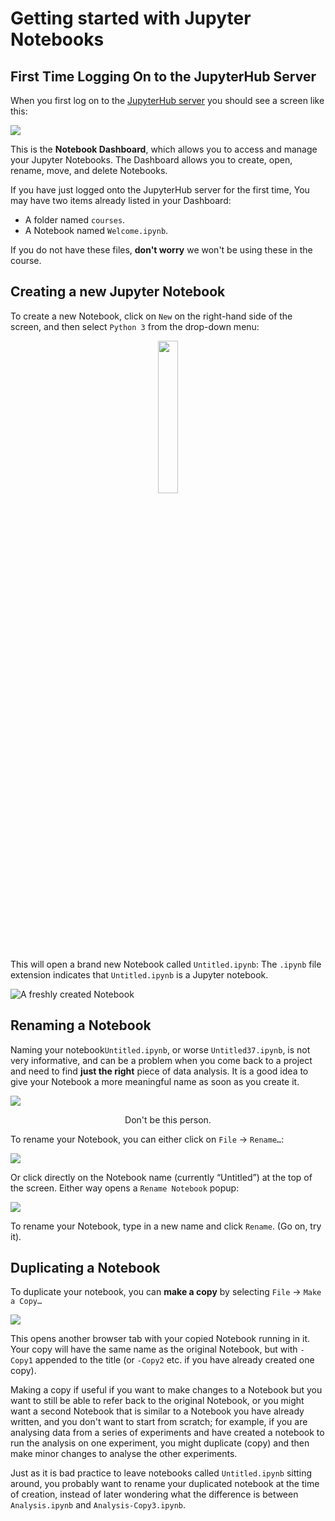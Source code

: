 # Getting started with Jupyter Notebooks

## First Time Logging On to the JupyterHub Server

When you first log on to the [JupyterHub server](./how_to_access_the_jupyterhub_server.md) you should see a screen like this:

![](https://github.com/pythoninchemistry/ch40208/raw/master/CH40208/notebooks_introduction/images/jupyter_hub.png)

This is the **Notebook Dashboard**, which allows you to access and manage your Jupyter Notebooks. The Dashboard allows you to create, open, rename, move, and delete Notebooks.

If you have just logged onto the JupyterHub server for the first time, You may have two items already listed in your Dashboard:
- A folder named `courses`.
- A Notebook named `Welcome.ipynb`.

If you do not have these files, **don't worry** we won't be using these in the course. 
  
## Creating a new Jupyter Notebook

To create a new Notebook, click on `New` on the right-hand side of the screen, and then select `Python 3` from the drop-down menu:

<p align="center">
  <img src="https://github.com/pythoninchemistry/ch40208/raw/master/CH40208/notebooks_introduction/images/new.png" width="25%" />
</p>

This will open a brand new Notebook called `Untitled.ipynb`:
The `.ipynb` file extension indicates that `Untitled.ipynb` is a Jupyter notebook.

![A freshly created Notebook](https://github.com/pythoninchemistry/ch40208/raw/master/CH40208/notebooks_introduction/images/untitled.png)

## Renaming a Notebook

Naming your notebook`Untitled.ipynb`, or worse `Untitled37.ipynb`, is not very informative, and can be a problem when you come back to a project and need to find __just the right__ piece of data analysis. It is a good idea to give your Notebook a more meaningful name as soon as you create it.

![](https://github.com/pythoninchemistry/ch40208/raw/master/CH40208/notebooks_introduction/images/renaming.png)
<p align="center">Don't be this person.</p>

To rename your Notebook, you can either click on `File` -> `Rename…`:

![](https://github.com/pythoninchemistry/ch40208/raw/master/CH40208/notebooks_introduction/images/f_rename.png)

Or click directly on the Notebook name (currently &ldquo;Untitled&rdquo;) at the top of the screen. Either way opens a `Rename Notebook` popup:

![](https://github.com/pythoninchemistry/ch40208/raw/master/CH40208/notebooks_introduction/images/popup.png)

To rename your Notebook, type in a new name and click `Rename`. (Go on, try it).

## Duplicating a Notebook

To duplicate your notebook, you can **make a copy** by selecting `File` -> `Make a Copy…`

![](https://github.com/pythoninchemistry/ch40208/raw/master/CH40208/notebooks_introduction/images/duplicate.png)

This opens another browser tab with your copied Notebook running in it. Your copy will have the same name as the original Notebook, but with `-Copy1` appended to the title (or `-Copy2` etc. if you have already created one copy).

Making a copy if useful if you want to make changes to a Notebook but you want to still be able to refer back to the original Notebook, or you might want a second Notebook that is similar to a Notebook you have already written, and you don't want to start from scratch; for example, if you are analysing data from a series of experiments and have created a notebook to run the analysis on one experiment, you might duplicate (copy) and then make minor changes to analyse the other experiments.

Just as it is bad practice to leave notebooks called `Untitled.ipynb` sitting around, you probably want to rename your duplicated notebook at the time of creation, instead of later wondering what the difference is between `Analysis.ipynb` and `Analysis-Copy3.ipynb`.


